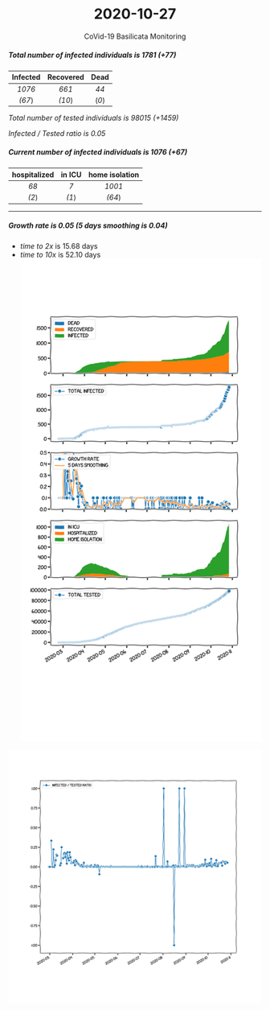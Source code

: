 <div align='center'>

# 2020-10-27
CoVid-19 Basilicata Monitoring
</div>

##### Total number of infected individuals is 1781 (+77)
Infected | Recovered | Dead
:---: | :---: | :---:
*1076* | *661* | *44*
*(67*) | *(10*) | (*0*)

*Total number of tested individuals is 98015 (+1459)*

*Infected / Tested ratio is 0.05*
##### Current number of infected individuals is 1076 (+67)
hospitalized | in ICU | home isolation
:---: | :---: | :---:
*68* |*7* |*1001*
*(2*) |*(1*) |*(64*)
***
##### Growth rate is 0.05 (5 days smoothing is 0.04)
- *time to 2x* is 15.68 days
- *time to 10x* is 52.10 days
![stats][stats]

![infected_normalized][infected_normalized]

[stats]: stats_Basilicata.png
[infected_normalized]: infected_normalized_Basilicata.png
